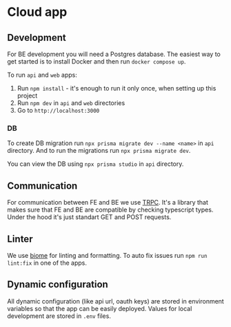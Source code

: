 # Cloud app

## Development

For BE development you will need a Postgres database.
The easiest way to get started is to install Docker and then run `docker compose up`.

To run `api` and `web` apps:
1. Run `npm install` - it's enough to run it only once, when setting up this project
2. Run `npm dev` in `api` and `web` directories
3. Go to `http://localhost:3000`

### DB

To create DB migration run `npx prisma migrate dev --name <name>` in `api` directory.
And to run the migrations run `npx prisma migrate dev`.

You can view the DB using `npx prisma studio` in `api` directory.

## Communication

For communication between FE and BE we use [TRPC](https://trpc.io/).
It's a library that makes sure that FE and BE are compatible by checking typescript types.
Under the hood it's just standart GET and POST requests.

## Linter

We use [biome](https://biomejs.dev/) for linting and formatting.
To auto fix issues run `npm run lint:fix` in one of the apps.

## Dynamic configuration

All dynamic configuration (like api url, oauth keys) are stored in environment variables so that the app can be easily deployed.
Values for local development are stored in `.env` files.
